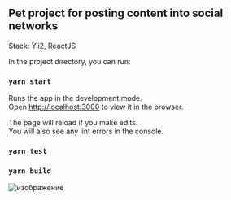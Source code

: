 ## Pet project for posting content into social networks

Stack: Yii2, ReactJS

In the project directory, you can run:

### `yarn start`

Runs the app in the development mode.<br />
Open [http://localhost:3000](http://localhost:3000) to view it in the browser.

The page will reload if you make edits.<br />
You will also see any lint errors in the console.

### `yarn test`

### `yarn build`

![изображение](https://user-images.githubusercontent.com/58563551/158076794-6263d8fc-16db-4af8-8087-d6fff06cb024.png)
